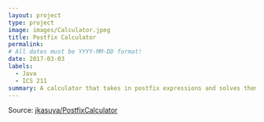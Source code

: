 ```yaml
---
layout: project
type: project
image: images/Calculator.jpeg
title: Postfix Calculator
permalink: 
# All dates must be YYYY-MM-DD format!
date: 2017-03-03
labels:
  - Java
  - ICS 211
summary: A calculator that takes in postfix expressions and solves them
---
```



Source: <a href="https://github.com/jkasuya/PostfixCalculator"><i class="large github icon "></i>jkasuya/PostfixCalculator</a>


